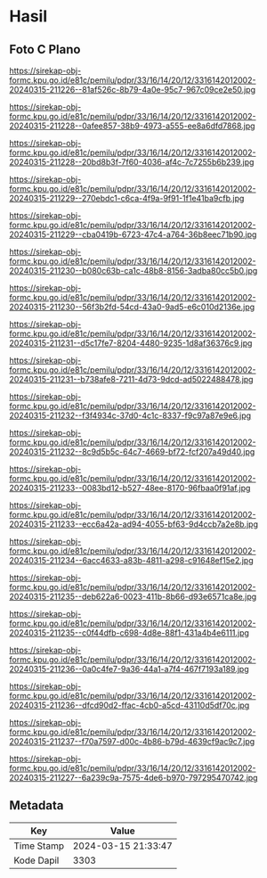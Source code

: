 # Hasil

## Foto C Plano

https://sirekap-obj-formc.kpu.go.id/e81c/pemilu/pdpr/33/16/14/20/12/3316142012002-20240315-211226--81af526c-8b79-4a0e-95c7-967c09ce2e50.jpg

https://sirekap-obj-formc.kpu.go.id/e81c/pemilu/pdpr/33/16/14/20/12/3316142012002-20240315-211228--0afee857-38b9-4973-a555-ee8a6dfd7868.jpg

https://sirekap-obj-formc.kpu.go.id/e81c/pemilu/pdpr/33/16/14/20/12/3316142012002-20240315-211228--20bd8b3f-7f60-4036-af4c-7c7255b6b239.jpg

https://sirekap-obj-formc.kpu.go.id/e81c/pemilu/pdpr/33/16/14/20/12/3316142012002-20240315-211229--270ebdc1-c6ca-4f9a-9f91-1f1e41ba9cfb.jpg

https://sirekap-obj-formc.kpu.go.id/e81c/pemilu/pdpr/33/16/14/20/12/3316142012002-20240315-211229--cba0419b-6723-47c4-a764-36b8eec71b90.jpg

https://sirekap-obj-formc.kpu.go.id/e81c/pemilu/pdpr/33/16/14/20/12/3316142012002-20240315-211230--b080c63b-ca1c-48b8-8156-3adba80cc5b0.jpg

https://sirekap-obj-formc.kpu.go.id/e81c/pemilu/pdpr/33/16/14/20/12/3316142012002-20240315-211230--56f3b2fd-54cd-43a0-9ad5-e6c010d2136e.jpg

https://sirekap-obj-formc.kpu.go.id/e81c/pemilu/pdpr/33/16/14/20/12/3316142012002-20240315-211231--d5c17fe7-8204-4480-9235-1d8af36376c9.jpg

https://sirekap-obj-formc.kpu.go.id/e81c/pemilu/pdpr/33/16/14/20/12/3316142012002-20240315-211231--b738afe8-7211-4d73-9dcd-ad5022488478.jpg

https://sirekap-obj-formc.kpu.go.id/e81c/pemilu/pdpr/33/16/14/20/12/3316142012002-20240315-211232--f3f4934c-37d0-4c1c-8337-f9c97a87e9e6.jpg

https://sirekap-obj-formc.kpu.go.id/e81c/pemilu/pdpr/33/16/14/20/12/3316142012002-20240315-211232--8c9d5b5c-64c7-4669-bf72-fcf207a49d40.jpg

https://sirekap-obj-formc.kpu.go.id/e81c/pemilu/pdpr/33/16/14/20/12/3316142012002-20240315-211233--0083bd12-b527-48ee-8170-96fbaa0f91af.jpg

https://sirekap-obj-formc.kpu.go.id/e81c/pemilu/pdpr/33/16/14/20/12/3316142012002-20240315-211233--ecc6a42a-ad94-4055-bf63-9d4ccb7a2e8b.jpg

https://sirekap-obj-formc.kpu.go.id/e81c/pemilu/pdpr/33/16/14/20/12/3316142012002-20240315-211234--6acc4633-a83b-4811-a298-c91648ef15e2.jpg

https://sirekap-obj-formc.kpu.go.id/e81c/pemilu/pdpr/33/16/14/20/12/3316142012002-20240315-211235--deb622a6-0023-411b-8b66-d93e6571ca8e.jpg

https://sirekap-obj-formc.kpu.go.id/e81c/pemilu/pdpr/33/16/14/20/12/3316142012002-20240315-211235--c0f44dfb-c698-4d8e-88f1-431a4b4e6111.jpg

https://sirekap-obj-formc.kpu.go.id/e81c/pemilu/pdpr/33/16/14/20/12/3316142012002-20240315-211236--0a0c4fe7-9a36-44a1-a7f4-467f7193a189.jpg

https://sirekap-obj-formc.kpu.go.id/e81c/pemilu/pdpr/33/16/14/20/12/3316142012002-20240315-211236--dfcd90d2-ffac-4cb0-a5cd-43110d5df70c.jpg

https://sirekap-obj-formc.kpu.go.id/e81c/pemilu/pdpr/33/16/14/20/12/3316142012002-20240315-211237--f70a7597-d00c-4b86-b79d-4639cf9ac9c7.jpg

https://sirekap-obj-formc.kpu.go.id/e81c/pemilu/pdpr/33/16/14/20/12/3316142012002-20240315-211227--6a239c9a-7575-4de6-b970-797295470742.jpg


## Metadata

| Key        | Value               |
| ---------- | ------------------- |
| Time Stamp | 2024-03-15 21:33:47 |
| Kode Dapil | 3303                |



